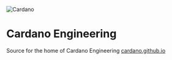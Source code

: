 ![Cardano](http://cardano.github.io/cardano.github.io/assets/images/cardano_logo.svg)

# Cardano Engineering
Source for the home of Cardano Engineering [cardano.github.io](cardano.github.io)

